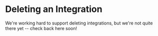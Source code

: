 # Deleting an Integration

We're working hard to support deleting integrations, but we're not quite there yet -- check back here soon!
